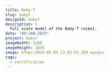 ```yaml
---
title: Baby-T
slug: babyt
designId: babyt
description: |
  Full scale model of the Baby-T rocket.
date: "09-JAN-2025"
project: babyt
imageWidth: 1280
imageHeight: 1036
image: bfhpr/2024-05-04_13-03-55_350_wyxqcv
tags:
  - certification
---
```

